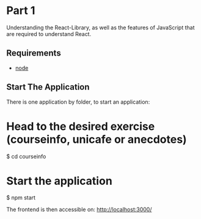 # Part 1

Understanding the React-Library, as well as the features of JavaScript that are required to understand React.

## Requirements
- [node]([url](https://nodejs.org/en/download))

## Start The Application
There is one application by folder, to start an application:

# Head to the desired exercise (courseinfo, unicafe or anecdotes)
$ cd courseinfo
# Start the application
$ npm start

The frontend is then accessible on: [http://localhost:3000/]([url(http://localhost:3000/))
